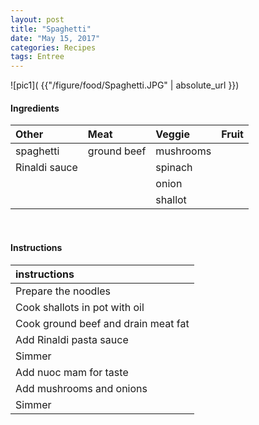```yaml
---
layout: post
title: "Spaghetti"
date: "May 15, 2017"
categories: Recipes
tags: Entree
---
```




![pic1]( {{"/figure/food/Spaghetti.JPG" | absolute_url }})




#### Ingredients

<table class = "presenttab">
 <thead>
  <tr>
   <th style="text-align:left;"> Other </th>
   <th style="text-align:left;"> Meat </th>
   <th style="text-align:left;"> Veggie </th>
   <th style="text-align:left;"> Fruit </th>
  </tr>
 </thead>
<tbody>
  <tr>
   <td style="text-align:left;"> spaghetti </td>
   <td style="text-align:left;"> ground beef </td>
   <td style="text-align:left;"> mushrooms </td>
   <td style="text-align:left;">  </td>
  </tr>
  <tr>
   <td style="text-align:left;"> Rinaldi sauce </td>
   <td style="text-align:left;">  </td>
   <td style="text-align:left;"> spinach </td>
   <td style="text-align:left;">  </td>
  </tr>
  <tr>
   <td style="text-align:left;">  </td>
   <td style="text-align:left;">  </td>
   <td style="text-align:left;"> onion </td>
   <td style="text-align:left;">  </td>
  </tr>
  <tr>
   <td style="text-align:left;">  </td>
   <td style="text-align:left;">  </td>
   <td style="text-align:left;"> shallot </td>
   <td style="text-align:left;">  </td>
  </tr>
</tbody>
</table>

<br>

#### Instructions

<table class = "presenttabnoh">
 <thead>
  <tr>
   <th style="text-align:left;"> instructions </th>
  </tr>
 </thead>
<tbody>
  <tr>
   <td style="text-align:left;"> Prepare the noodles </td>
  </tr>
  <tr>
   <td style="text-align:left;"> Cook shallots in pot with oil </td>
  </tr>
  <tr>
   <td style="text-align:left;"> Cook ground beef and drain meat fat </td>
  </tr>
  <tr>
   <td style="text-align:left;"> Add Rinaldi pasta sauce </td>
  </tr>
  <tr>
   <td style="text-align:left;"> Simmer </td>
  </tr>
  <tr>
   <td style="text-align:left;"> Add nuoc mam for taste </td>
  </tr>
  <tr>
   <td style="text-align:left;"> Add mushrooms and onions </td>
  </tr>
  <tr>
   <td style="text-align:left;"> Simmer </td>
  </tr>
</tbody>
</table>


